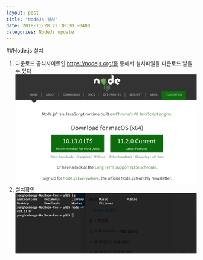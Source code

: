 ```yaml
---
layout: post
title: "NodeJs 설치"
date: 2018-11-28 22:30:00 -0400
categories: NodeJs update
---
```


##Node.js 설치

1. 다운로드
공식사이트인 https://nodejs.org/를 통해서 설치파일을 다운로드 받을 수 있다 ![Alt  nodejsInstall](/images/nodejsInstall.png)
2. 설치확인
![Alt  nodejsVersion](/images/nodejsVer.png)
